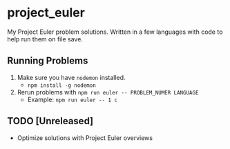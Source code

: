 # project_euler

My Project Euler problem solutions. Written in a few languages with code to help run them on file save.


## Running Problems
1. Make sure you have `nodemon` installed.
    - `npm install -g nodemon`
2. Rerun problems with `npm run euler -- PROBLEM_NUMER LANGUAGE`
    - Example: `npm run euler -- 1 c`


## TODO [Unreleased]

- Optimize solutions with Project Euler overviews
